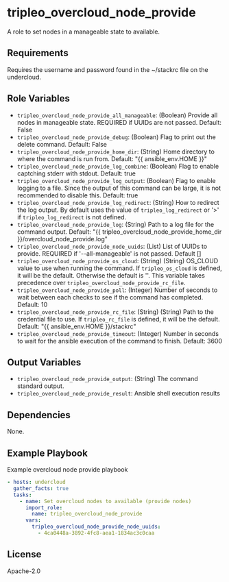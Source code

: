 tripleo_overcloud_node_provide
==============================

A role to set nodes in a manageable state to available.

Requirements
------------

Requires the username and password found in the ~/stackrc file on the undercloud.

Role Variables
--------------

* `tripleo_overcloud_node_provide_all_manageable`: (Boolean) Provide all nodes in manageable state. REQUIRED if UUIDs are not passed. Default: False
* `tripleo_overcloud_node_provide_debug`: (Boolean) Flag to print out the delete command. Default: False
* `tripleo_overcloud_node_provide_home_dir`: (String) Home directory to where the command is run from. Default: "{{ ansible_env.HOME }}"
* `tripleo_overcloud_node_provide_log_combine`: (Boolean) Flag to enable captching stderr with stdout. Default: true
* `tripleo_overcloud_node_provide_log_output`: (Boolean) Flag to enable logging to a file. Since the output of this command can be large, it is not recommended to disable this. Default: true
* `tripleo_overcloud_node_provide_log_redirect`: (String) How to redirect the log output. By default uses the value of `tripleo_log_redirect` or '>' if `tripleo_log_redirect` is not defined.
* `tripleo_overcloud_node_provide_log`: (String) Path to a log file for the command output. Default: "{{ tripleo_overcloud_node_provide_home_dir }}/overcloud_node_provide.log"
* `tripleo_overcloud_node_provide_node_uuids`: (List) List of  UUIDs to provide. REQUIRED if '--all-manageable' is not passed. Default []
* `tripleo_overcloud_node_provide_os_cloud`: (String) (String) OS_CLOUD value to use when running the command. If `tripleo_os_cloud` is defined, it will be the default. Otherwise the default is ''. This variable takes precedence over `tripleo_overcloud_node_provide_rc_file`.
* `tripleo_overcloud_node_provide_poll`: (Integer) Number of seconds to wait between each checks to see if the command has completed. Default: 10
* `tripleo_overcloud_node_provide_rc_file`: (String) (String) Path to the credential file to use. If `tripleo_rc_file` is defined, it will be the default. Default: "{{ ansible_env.HOME }}/stackrc"
* `tripleo_overcloud_node_provide_timeout`: (Integer) Number in seconds to wait for the ansible execution of the command to finish. Default: 3600

Output Variables
----------------

* `tripleo_overcloud_node_provide_output`: (String) The command standard output.
* `tripleo_overcloud_node_provide_result`: Ansible shell execution results

Dependencies
------------

None.

Example Playbook
----------------

Example overcloud node provide playbook

```yaml
- hosts: undercloud
  gather_facts: true
  tasks:
    - name: Set overcloud nodes to available (provide nodes)
      import_role:
        name: tripleo_overcloud_node_provide
      vars:
        tripleo_overcloud_node_provide_node_uuids:
          - 4ca0448a-3892-4fc8-aea1-1834ac3c0caa
```

License
-------

Apache-2.0
